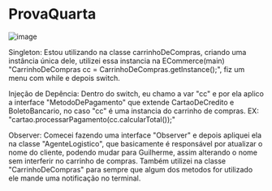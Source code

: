 # ProvaQuarta
![image](https://github.com/Frigs2to0/ProvaQuarta/assets/96925831/b35657d0-7aee-4e8b-9483-f78b984dd47a)

Singleton: Estou utilizando na classe carrinhoDeCompras, criando uma instância única dele, utilizei
essa instancia na ECommerce(main) "CarrinhoDeCompras cc = CarrinhoDeCompras.getInstance();", fiz um
menu com while e depois switch.

Injeção de Depência: Dentro do switch, eu chamo a var "cc" e por ela aplico a interface "MetodoDePagamento"
que extende CartaoDeCredito e BoletoBancario, no caso "cc" é uma instancia do carrinho de compras.
EX: "cartao.processarPagamento(cc.calcularTotal());"

Observer: Comecei fazendo uma interface "Observer" e depois apliquei ela na classe "AgenteLogistico", que basicamente
é responsável por atualizar o nome do cliente, podendo mudar para Guilherme, assim alterando o nome sem interferir no
carrinho de compras. Também utilizei na classe "CarrinhoDeCompras" para sempre que algum dos metodos for utilizado ele
mande uma notificação no terminal.  
